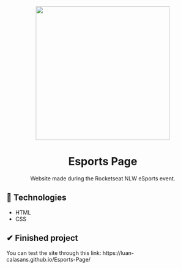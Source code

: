 <div align="center">
  <img src="https://user-images.githubusercontent.com/69552520/191402884-55a53db6-7e54-49de-bf98-f147ac0114ca.png" width="350px">
  <h1>Esports Page</h1>
  <p>Website made during the Rocketseat NLW eSports event.</p>
</p>
</div>

<h2>🚀 Technologies</h2>
<ul>
  <li>HTML</li>
  <li>CSS</li>
</ul>

<h2>✔ Finished project</h2>
<p>You can test the site through this link: https://luan-calasans.github.io/Esports-Page/</p>
